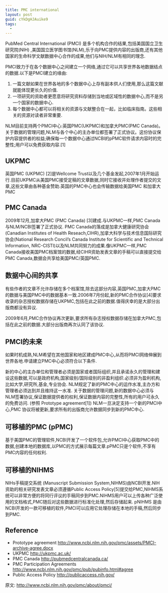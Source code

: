 ```yaml
---
title: PMC international
layout: post
guid: cYkDgHJAuike9
tags:
  - 
---
```



PubMed Central International (PMCI) 是多个机构合作的结果,包括美国国立卫生研究院(NIH) ,美国国立医学图书馆(NLM),乐于向PMC提供内容的出版商,还有其他国家的生命科学文献数据中心合作的成果,他们与NIH/NLM有相同的理念.

PMCI致力于在各个数据中心之间建立一个网络,通过它可以共享世界各地数据结点的数据.以下是PMCI建立的缘由:

1. 一篇文献如果在世界各地的多个数据中心上存有副本供人们使用,那么这篇文献就能体现更长久的价值.
2. 一项研究的资助者更愿意将研究资料存储到当地或区域性的数据中心,而不是另一个国家的数据中心.
3. 每个数据中心都可以将相关的资源与文献整合在一起，比如临床指南。这些相关的资源对读者非常重要.

NLM目前支持两个PMCI中心:英国PMC(UKPMC)和加拿大PMC(PMC Canada)。关于数据的管理问题,NLM与各个中心的主办单位都签署了正式协议。这份协议保护内容提供者的权益;确保每一个数据中心通过NCBI的pPMC软件请求内容时的完整性;用户可以免费获取内容.[1]

## UKPMC

英国PMC (UKPMC) [2]是Wellcome Trust以及几个基金发起,2007年1月开始运行.目前UKPMC从美国PMC接受定稿的文章数据,同时它接收并处理作者提交的文章,这些文章由各种基金赞助.英国的PMC中心也会传输数据给美国PMC 和加拿大PMC

## PMC Canada

2009年12月,加拿大PMC (PMC Canada) [3]建成.与UKPMC一样,PMC Canada与NLM/NCBI签署了正式协议. PMC Canada的落成是加拿大健康研究协会(Canadian Institutes of Health Reseach,CIHR),加拿大科学与技术信息国际研究协会(National Research Concil’s Canada Institute for Scientific and Technical Information, NRC-CISTI)以及NLM共同努力的成果.像UKPMC一样,PMC Canada接收美国PMC档案馆的数据,经CIHR资助发表文章的手稿可以直接提交给PMC Canada,数据会共享给美国PMC/英国PMC.

## 数据中心间的共享

有些作者的文章不允许存储在多个档案馆,除去这部分内容,英国PMC,加拿大PMC的数据与美国PMC中的数据基本一致.2006年7月份起,新的PMC合作协议[4]要求收录的杂志授权数据存储在UKPMC,包括在此之前的数据.值得庆幸的是大部分出版商都没有异议.

2009年6月,PMC合作协议再次更新,要求所有杂志授权数据存储在加拿大PMC,包括在此之前的数据.大部分出版商再次认同了该协议.

## PMCI的未来

如果时机成熟,NLM希望在其他国家和地区建成PMC中心,从而将PMCI网络伸展到世界各地.申请建立PMC中心必须符合以下条件.

新的中心的主办单位和管理者必须是国家或者国际组织,并且承诺永久的管理和建设这些数据,可以是政府机构,国家级别/国际级别的非盈利组织.必须非为盈利机构,比如大学,研究所,基金,专业协会.
NLM规定了新的PMC中心的运作水准,主办方和管理者必须达到并且维持这一水准.
关于数据的管理问题,新的数据中心必须与NLM签署协议,保证数据提供者的权利,保证数据内容的完整性,所有的用户可永久的免费访问. (参照 Prototype agreement[1])
NLM一旦决定支持一个新的PMCI中心,PMC 协议将被更新,要求所有的出版商允许数据同步到新的PMC中心.

## 可移植的PMC (pPMC)

基于美国PMC的管理软件,NCBI开发了一个软件包,允许PMCI中心获取PMC中的数据,创建本地的数据库,以PMC的方式展示每篇文章.pPMC只是个软件,不享有PMC内容的任何权利.

## 可移植的NIHMS

NIHs手稿提交系统 (Manuscript Submission System,NIHMS)由NCBI开发.NIH资助的相关研究发表文章必须遵循Public Access Policy[5]提交给PMC,NIHMS系统可以非常方便的将同行评议的手稿同步到PMC.NIHMS用户可以上传各种广泛使用的文档格式,PMC随后对这些数据进行标准化处理,然后存储起来.
pNIHMS 是由NCBI开发的一款可移植的软件,PMCI可以应用它处理存储在本地的手稿,然后同步到PMC.

## Reference

* Prototype agreement http://www.ncbi.nlm.nih.gov/pmc/assets/PMCI-archive-agree.docx
* UKPMC http://ukpmc.ac.uk/
* PMC Canada http://pubmedcentralcanada.ca/
* PMC Participation Agreements http://www.ncbi.nlm.nih.gov/pmc/pub/pubinfo.html#agree
* Public Access Policy http://publicaccess.nih.gov/

原文: http://www.ncbi.nlm.nih.gov/pmc/about/pmci/